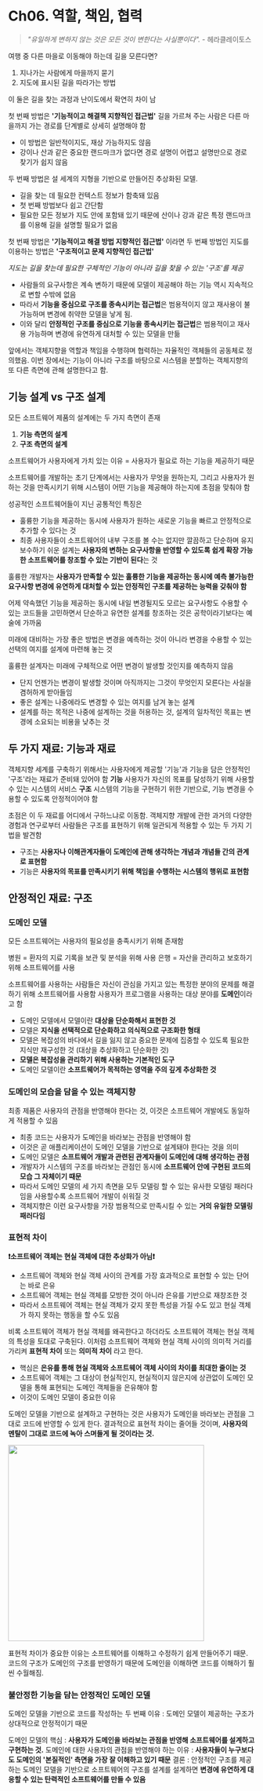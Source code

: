 # Ch06. 역할, 책임, 협력

> _"유일하게 변하지 않는 것은 모든 것이 변한다는 사실뿐이다"._ - 헤라클레이토스

여행 중 다른 마을로 이동해야 하는데 길을 모른다면?
1. 지나가는 사람에게 마을까지 묻기
2. 지도에 표시된 길을 따라가는 방법

이 둘은 길을 찾는 과정과 난이도에서 확연히 차이 남

첫 번째 방법은 **'기능적이고 해결책 지향적인 접근법'**
길을 가르쳐 주는 사람은 다른 마을까지 가는 경로를 단계별로 상세히 설명해야 함

* 이 방법은 일반적이지도, 재상 가능하지도 않음
* 강이나 산과 같은 중요한 랜드마크가 없다면 경로 설명이 어렵고 설명만으로 경로 찾기가 쉽지 않음

두 번째 방법은 설 세계의 지형을 기반으로 만들어진 추상화된 모델.
* 길을 찾는 데 필요한 컨텍스트 정보가 함축돼 있음
* 첫 번째 방법보다 쉽고 간단함
* 필요한 모든 정보가 지도 안에 포함돼 있기 때문에 산이나 강과 같은 특정 랜드마크를 이용해 길을 설명할 필요가 없음

첫 번째 방법은 **'기능적이고 해결 방법 지향적인 접근법'** 이라면 두 번째 방법인 지도를 이용하는 방법은 **'구조적이고 문제 지향적인 접근법'**

_지도는 길을 찾는데 필요한 구체적인 기능이 아니라 길을 찾을 수 있는 '구조'를 제공_

* 사람들의 요구사항은 계속 변하기 때문에 모델이 제공해야 하는 기능 역시 지속적으로 변할 수밖에 없음
* 따라서 **기능을 중심으로 구조를 종속시키는 접근법**은 범용적이지 않고 재사용이 불가능하며 변경에 취약한 모델을 낳게 됨.
* 이와 달리 **안정적인 구조를 중심으로 기능을 종속시키는 접근법**은 범용적이고 재사용 가능하며 변경에 유연하게 대처할 수 있는 모델을 만듦

앞에서는 객체지향을 역할과 책임을 수행햐며 협력하는 자율적인 객체들의 공동체로 정의했음.
이번 장에서는 기능이 아니라 구조를 바탕으로 시스템을 분할하는 객체지향의 또 다른 측면에 관해 설명한다고 함.

## 기능 설계 vs 구조 설계
모든 소프트웨어 제품의 설계에는 두 가지 측면이 존재
1. **기능 측면의 설계**
2. **구조 측면의 설계**

소프트웨어가 사용자에게 가치 있는 이유 = 사용자가 필요로 하는 기능을 제공하기 때문

소프트웨어를 개발하는 초기 단계에서는 사용자가 무엇을 원하는지, 그리고 사용자가 원하는 것을 만족시키기 위해 시스템이 어떤 기능을 제공해야 하는지에 초점을 맞춰야 함

성공적인 소프트웨어들이 지닌 공통적인 특징은
* 훌륭한 기능을 제공하는 동시에 사용자가 원하는 새로운 기능을 빠르고 안정적으로 추가할 수 있다는 것
* 최종 사용자들이 소프트웨어의 내부 구조를 볼 수는 없지만 깔끔하고 단순하며 유지 보수하기 쉬운 설계는 **사용자의 변하는 요구사항을 반영할 수 있도록 쉽게 확장 가능한 소프트웨어를 창조할 수 있는 기반이 된다**는 것

훌륭한 개발자는 **사용자가 만족할 수 있는 훌륭한 기능을 제공하는 동시에 예측 불가능한 요구사항 변경에 유연하게 대처할 수 있는 안정적인 구조를 제공하는 능력을 갖춰야 함**

어제 약속했던 기능을 제공하는 동시에 내일 변경될지도 모르는 요구사항도 수용할 수 있는 코드들을 고민하면서 단순하고 유연한 설계를 창조하는 것은 공학이라기보다는 예술에 가까움

미래에 대비하는 가장 좋은 방법은 변경을 예측하는 것이 아니라 변경을 수용할 수 있는 선택의 여지를 설계에 마련해 놓는 것

훌륭한 설계자는 미래에 구체적으로 어떤 변경이 발생할 것인지를 예측하지 않음
* 단지 언젠가는 변경이 발생할 것이며 아직까지는 그것이 무엇인지 모른다는 사실을 겸허하게 받아들임
* 좋은 설계는 나중에라도 변경할 수 있는 여지를 남겨 놓는 설계
* 설계를 하는 목적은 나중에 설계하는 것을 허용하는 것, 설계의 일차적인 목표는 변경에 소요되는 비용을 낮추는 것

## 두 가지 재료: 기능과 재료
객체지향 세계를 구축하기 위해서는 사용자에게 제공할 '기능'과 기능을 담은 안정적인 '구조'라는 재료가 준비돼 있어야 함
**기능**
사용자가 자신의 목표를 달성하기 위해 사용할 수 있는 시스템의 서비스
**구조**
시스템의 기능을 구현하기 위한 기반으로, 기능 변경을 수용할 수 있도록 안정적이어야 함

초점은 이 두 재료를 어디에서 구하느냐로 이동함.
객체지향 개발에 관한 과거의 다양한 경험과 연구로부터 사람들은 구조를 표현하기 위해 일관되게 적용할 수 있는 두 가지 기법을 발견함

* 구조는 **사용자나 이해관계자들이 도메인에 관해 생각하는 개념과 개념들 간의 관계로 표현함**
* 기능은 **사용자의 목표를 만족시키기 위해 책임을 수행하는 시스템의 행위로 표현함**

## 안정적인 재료: 구조
### 도메인 모델
모든 소프트웨어는 사용자의 필요성을 충족시키기 위해 존재함

병원 = 환자의 지료  기록을 보관 및 분석을 위해 사용
은행 = 자산을 관리하고 보호하기 위해 소프트웨어를 사용

소프트웨어를 사용하는 사람들은 자신이 관심을 가지고 있는 특정한 분야의 문제를 해결하기 위해 소프트웨어를 사용함
사용자가 프로그램을 사용하는 대상 분야를 **도메인**이라고 함

* 도메인 모델에서 모델이란 **대상을 단순화해서 표현한 것**
* 모델은 **지식을 선택적으로 단순화하고 의식적으로 구조화한 형태**
* 모델은 복잡성의 바다에서 길을 잃지 않고 중요한 문제에 집중할 수 있도록 필요한 지식만 재구성한 것 (대상을 추상화하고 단순화한 것)
* **모델은 복잡성을 관리하기 위해 사용하는 기본적인 도구**
* 도메인 모델이란 **소프트웨어가 목적하는 영역을 주의 깊게 추상화한 것**

### 도메인의 모습을 담을 수 있는 객체지향
최종 제품은 사용자의 관점을 반영해야 한다는 것, 이것은 소프트웨어 개발에도 동일하게 적용할 수 있음
* 최종 코드는 사용자가 도메인을 바라보는 관점을 반영해야 함
* 이것은 곧 애플리케이션이 도메인 모델을 기반으로 설계돼야 한다는 것을 의미
* 도메인 모델은 **소프트웨어 개발과 관련된 관계자들이 도메인에 대해 생각하는 관점**
* 개발자가 시스템의 구조를 바라보는 관점인 동시에 **소프트웨어 안에 구현된 코드의 모습 그 자체이기 때문**
* 따라서 도메인 모델의 세 가지 측면을 모두 모델링 할 수 있는 유사한 모델링 패러다임을 사용할수록 소프트웨어 개발이 쉬워질 것
* 객체지향은 이런 요구사항을 가장 범용적으로 만족시킬 수 있는 **거의 유일한 모델링 패러다임**

### 표현적 차이
**❗️소프트웨어 객체는 현실 객체에 대한 추상화가 아님❗️**
* 소프트웨어 객체와 현실 객체 사이의 관계를 가장 효과적으로 표현할 수 있는 단어는 바로 은유
* 소프트웨어 객체는 현실 객체를 모방한 것이 아니라 은유를 기반으로 재창조한 것
* 따라서 소프트웨어 객체는 현실 객체가 갖지 못한 특성을 가질 수도 있고 현실 객체가 하지 못하는 행동을 할 수도 있음

비록 소프트웨어 객체가 현실 객체를 왜곡한다고 하더라도 소프트웨어 객체는 현실 객체의 특성을 토대로 구축된다.
이처럼 소프트웨어 객체와 현실  객체 사이의 의미적 거리를 가리켜 **표현적 차이** 또는 **의미적  차이** 라고 한다.
* 핵심은 **은유를 통해 현실 객체와 소프트웨어 객체 사이의 차이를 최대한 줄이는 것**
* 소프트웨어 객체는 그 대상이 현실적인지, 현실적이지 않은지에 상관없이 도메인 모델을 통해 표현되는 도메인 객체들을 은유해야 함
* 이것이 도메인 모델이 중요한 이유

도메인 모델을 기반으로 설계하고 구현하는 것은 사용자가 도메인을 바라보는 관점을  그대로 코드에 반영할 수 있게 한다. 결과적으로 표현적 차이는 줄어들 것이며, **사용자의 멘탈이 그대로 코드에 녹아 스며들게 될 것이라는 것.**

<img src="https://user-images.githubusercontent.com/83414134/206273150-c0c2a42d-fb05-4cf6-8ba1-ad0b7e3494f7.png" width="400">

표현적 차이가 중요한 이유는 소프트웨어를 이해하고 수정하기 쉽게 만들어주기 때문.
코드의 구조가 도메인의 구조를 반영하기 때문에 도메인을 이해하면 코드를 이해하기 훨씬 수월해짐.

### 불안정한 기능을 담는 안정적인 도메인 모델
도메인 모델을 기반으로 코드를 작성하는 두 번째 이유 : 도메인 모델이 제공하는 구조가 상대적으로 안정적이기 때문

도메인 모델의 핵심 : **사용자가 도메인을 바라보는 관점을 반영해 소프트웨어를 설계하고 구현하는 것.**
도메인에 대한 사용자의 관점을 반영해야 하는 이유 : **사용자들이 누구보다도 도메인의 '본질적인' 측면을 가장 잘 이해하고 있기 때문**
결론 : 안정적인 구조를 제공하는 도메인 모델을 기반으로 소프트웨어의 구조를 설계를 설계하면 **변경에 유연하게 대응할 수 있는 탄력적인 소프트웨어를 만들 수 있음**